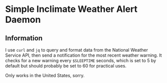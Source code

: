 # Simple Inclimate Weather Alert Daemon

## Information
I use `curl` and `jq` to query and format data from the National Weather Service API, then send a notification for the most recent weather warning. It checks for a new warning every `$SLEEPTIME` seconds, which is set to 5 by default but should probably be set to 60 for practical uses.

Only works in the United States, sorry.
